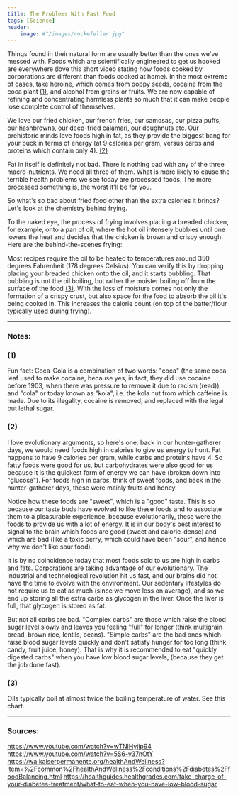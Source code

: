 ```yaml
---
title: The Problems With Fast Food
tags: [Science]
header:
    image: #"/images/rockefeller.jpg"
---
```


Things found in their natural form are usually better than the ones we've messed with. Foods which are scientifically engineered to get us hooked are everywhere (love this short video stating how foods cooked by corporations are different than foods cooked at home). In the most extreme of cases, take heroine, which comes from poppy seeds, cocaine from the coca plant [(1)](#1), and alcohol from grains or fruits. We are now capable of refining and concentrating harmless plants so much that it can make people lose complete control of themselves.

We love our fried chicken, our french fries, our samosas, our pizza puffs, our hashbrowns, our deep-fried calamari, our doughnuts etc. Our prehistoric minds love foods high in fat, as they provide the biggest bang for your buck in terms of energy (at 9 calories per gram, versus carbs and proteins which 
contain only 4). [(2)](#2)

Fat in itself is definitely not bad. There is nothing bad with any of the three macro-nutrients. We need all three of them. What is more likely to cause the terrible health problems we see today are processed foods. The more processed something is, the worst it'll be for you. 

So what's so bad about fried food other than the extra calories it brings? Let's look at the chemistry behind frying.

To the naked eye, the process of frying involves placing a breaded chicken, for example, onto a pan of oil, where the hot oil intensely bubbles until one lowers the heat and decides that the chicken is brown and crispy enough. Here are the behind-the-scenes frying:

Most recipes require the oil to be heated to temperatures around 350 degrees Fahrenheit (178 degrees Celsius). You can verify this by dropping placing your breaded chicken onto the oil, and it starts bubbling. That bubbling is not the oil boiling, but rather the moister boiling off from the surface of the food [(3)](#3). With the loss of moisture comes not only the formation of a crispy crust, but also space for the food to absorb the oil it's being cooked in. This increases the calorie count (on top of the batter/flour typically used during frying). 

---

### Notes:

### (1) 
Fun fact: Coca-Cola is a combination of two words: "coca" (the same coca leaf used to make cocaine, because yes, in fact, they did use cocaine before 1903, when there was pressure to remove it due to racism (read)), and "cola" or today known as "kola", i.e. the kola nut from which caffeine is made. Due to its illegality, cocaine is removed, and replaced with the legal but lethal sugar. 
### (2)
 I love evolutionary arguments, so here's one: back in our hunter-gatherer days, we would need foods high in calories to give us energy to hunt. Fat happens to have 9 calories per gram, while carbs and proteins have 4. So fatty foods were good for us, but carbohydrates were also good for us because it is the quickest form of energy we can have (broken down into "glucose"). For foods high in carbs, think of sweet foods, and back in the hunter-gatherer days, these were mainly fruits and honey.

Notice how these foods are "sweet", which is a "good" taste. This is so because our taste buds have evolved to like these foods and to associate them to a pleasurable experience, because evolutionarily, these were the foods to provide us with a lot of energy. It is in our body's best interest to signal to the brain which foods are good (sweet and calorie-dense) and which are bad (like a toxic berry, which could have been "sour", and hence why we don't like sour food).

It is by no coincidence today that most foods sold to us are high in carbs and fats. Corporations are taking advantage of our evolutionary. The industrial and technological revolution hit us fast, and our brains did not have the time to evolve with the environment. Our sedentary lifestyles do not require us to eat as much (since we move less on average), and so we end up storing all the extra carbs as glycogen in the liver. Once the liver is full, that glycogen is stored as fat. 

But not all carbs are bad. "Complex carbs" are those which raise the blood sugar level slowly and leaves you feeling "full" for longer (think multigrain bread, brown rice, lentils, beans). "Simple carbs" are the bad ones which raise blood sugar levels quickly and don't satisfy hunger for too long (think candy, fruit juice, honey). That is why it is recommended to eat "quickly digested carbs" when you have low blood sugar levels, (because they get the job done fast).

### (3) 
Oils typically boil at almost twice the boiling temperature of water. See this chart.

---

### Sources:
<https://www.youtube.com/watch?v=wTNlHyjip94>
<https://www.youtube.com/watch?v=5S6-v37nOtY>
<https://wa.kaiserpermanente.org/healthAndWellness?item=%2Fcommon%2FhealthAndWellness%2Fconditions%2Fdiabetes%2FfoodBalancing.html>
<https://healthguides.healthgrades.com/take-charge-of-your-diabetes-treatment/what-to-eat-when-you-have-low-blood-sugar>
